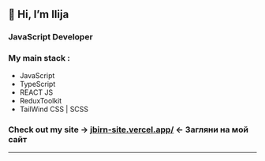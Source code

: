 ## 👋 Hi, I’m Ilija

### JavaScript Developer

### My main stack :
- JavaScript
- TypeScript 
- REACT JS
- ReduxToolkit
- TailWind CSS | SCSS

### Check out my site -> [jbirn-site.vercel.app/](https://jbirn-site.vercel.app/) <- Загляни на мой сайт
---
